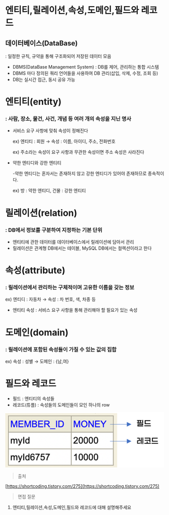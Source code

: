 # 엔티티,릴레이션,속성,도메인,필드와 레코드

## 데이터베이스(DataBase)

: 일정한 규칙, 규약을 통해 구조화되어 저장된 데이터 모음

- DBMS(DataBase Management System) : DB를 제어, 관리하는 통합 시스템
- DBMS 마다 정의된 쿼리 언어들을 사용하여 DB 관리(삽입, 삭제, 수정, 조회 등)
- DB는 실시간 접근, 동시 공유 가능

# 엔티티(entity)

### : 사람, 장소, 물건, 사건, 개념 등 여러 개의 속성을 지닌 명사

- 서비스 요구 사항에 맞춰 속성이 정해진다
    
    ex) 엔티티 : 회원 → 속성 : 이름, 아이디, 주소, 전화번호
    
    ex) 주소라는 속성이 요구 사항과 무관한 속성이면 주소 속성은 사라진다
    
- 약한 엔티디와 강한 엔티티
    
    -약한 엔티디는 혼자서는 존재하지 않고 강한 엔티디가 있어야 존재하므로 종속적이다.
    
    ex) 방 : 약한 엔티디, 건물 : 강한 엔티티
    

# 릴레이션(relation)

### : DB에서 정보를 구분하여 지정하는 기본 단위

- 엔티티에 관한 데이터를 데이터베이스에서 릴레이션에 담아서 관리
- 릴레이션은 관계형 DB에서는 테이블, MySQL DB에서는 컬렉션이라고 한다

# 속성(attribute)

### : 릴레이션에서 관리하는 구체적이며 고유한 이름을 갖는 정보

ex) 엔티디 : 자동차 → 속성 : 차 번호, 색, 차종 등

- 엔티티 속성 : 서비스 요구 사항을 통해 관리해야 할 필요가 있는 속성

# 도메인(domain)

### : 릴레이션에 포함된 속성들이 가질 수 있는 값의 집합

ex) 속성 : 성별 → 도메인 : {남,여}

# 필드와 레코드

- 필드 : 엔티티의 속성들
- 레코드(튜플) : 속성들의 도메인들이 모인 하나의 row

![fieldrecord.png](./image/fieldrecord.png)

> 출처
> 

[https://shortcoding.tistory.com/275](https://shortcoding.tistory.com/275)

> 면접 질문
> 
1. 엔티티,릴레이션,속성,도메인,필드와 레코드에 대해 설명해주세요
